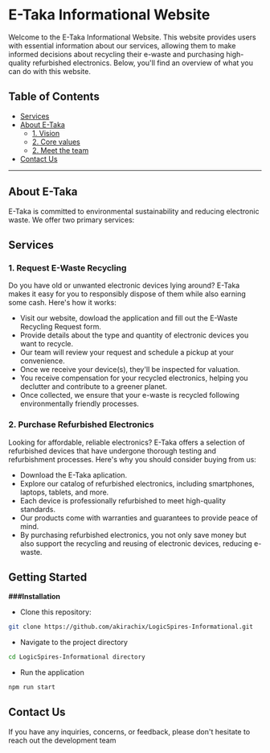 # E-Taka Informational Website

Welcome to the E-Taka Informational Website. This website provides users with essential information about our services, allowing them to make informed decisions about recycling their e-waste and purchasing high-quality refurbished electronics. Below, you'll find an overview of what you can do with this website.

## Table of Contents
- [Services](#services)
- [About E-Taka](#about-e-taka)
  - [1. Vision](#1-vision)
  - [2. Core values](#2-core-values)
  - [2. Meet the team](#2-meet-the-team)
- [Contact Us](#contact-us)

---

## About E-Taka

E-Taka is committed to environmental sustainability and reducing electronic waste. We offer two primary services:

## Services

### 1. Request E-Waste Recycling

Do you have old or unwanted electronic devices lying around? E-Taka makes it easy for you to responsibly dispose of them while also earning some cash. Here's how it works:

- Visit our website, dowload the application and fill out the E-Waste Recycling Request form.
- Provide details about the type and quantity of electronic devices you want to recycle.
- Our team will review your request and schedule a pickup at your convenience.
- Once we receive your device(s), they'll be inspected for valuation.
- You receive compensation for your recycled electronics, helping you declutter and contribute to a greener planet.
- Once collected, we ensure that your e-waste is recycled following environmentally friendly processes.

### 2. Purchase Refurbished Electronics

Looking for affordable, reliable electronics? E-Taka offers a selection of refurbished devices that have undergone thorough testing and refurbishment processes. Here's why you should consider buying from us:

- Download the E-Taka aplication.
- Explore our catalog of refurbished electronics, including smartphones, laptops, tablets, and more.
- Each device is professionally refurbished to meet high-quality standards.
- Our products come with warranties and guarantees to provide peace of mind.
- By purchasing refurbished electronics, you not only save money but also support the recycling and reusing of electronic devices, reducing e-waste.

## Getting Started
**###Installation** 
- Clone this repository: 
```sh
git clone https://github.com/akirachix/LogicSpires-Informational.git
```
- Navigate to the project directory
```sh
cd LogicSpires-Informational directory
```
- Run the application
```sh
npm run start
```

## Contact Us

If you have any inquiries, concerns, or feedback, please don't hesitate to reach out the development team

